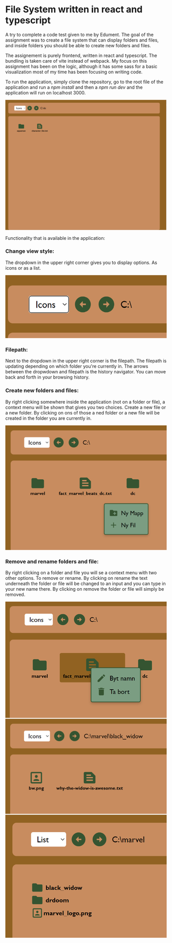 # File System written in react and typescript

A try to complete a code test given to me by Edument. The goal of the assignment was to create a file system that can display folders and files, and inside folders you should be able to create new folders and files.

The assignement is purely frontend, written in react and typescript. The bundling is taken care of vite instead of webpack. My focus on this assignment has been on the logic, although it has some sass for a basic visualization most of my time has been focusing on writing code.

To run the application, simply clone the repository, go to the root file of the application and run a _npm install_ and then a _npm run dev_ and the application will run on localhost 3000.

![Screenshot](screenshot.png)

Functionality that is available in the application:

### Change view style:
The dropdown in the upper right corner gives you to display options. As icons or as a list.

![Screenshot](screenshot-navigator.png)

### Filepath:
Next to the dropdown in the upper right corner is the filepath. The filepath is updating depending on which folder you're currently in. The arrows between the dropwdown and filepath is the history navigator. You can move back and forth in your browsing history.

### Create new folders and files:
By right clicking somewhere inside the application (not on a folder or file), a context menu will be shown that gives you two choices. Create a new file or a new folder. By clicking on ons of those a ned folder or a new file will be created in the folder you are currently in.

![Screenshot](screenshot-create-new-folder.png)

### Remove and rename folders and file:
By right clicking on a folder and file you will se a context menu with two other options. To remove or rename. By clicking on rename the text underneath the folder or file will be changed to an input and you can type in your new name there. By clicking on remove the folder or file will simply be removed.

![Screenshot](screenshot-remove-rename.png)
![Screenshot](screenshow-deeper-down.png)
![Screenshot](screenshot-list-view.png)
